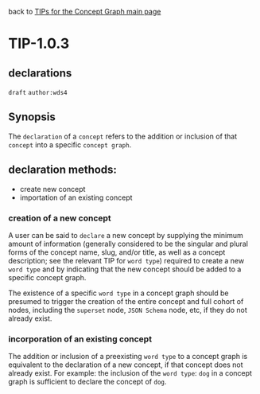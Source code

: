 back to [TIPs for the Concept Graph main page](https://github.com/wds4/tapestry-protocol/blob/main/tips/concept-graph/README.md)

TIP-1.0.3
=====
declarations
---

`draft` `author:wds4`

## Synopsis

The `declaration` of a `concept` refers to the addition or inclusion of that `concept` into a specific `concept graph`.

## declaration methods:

- create new concept
- importation of an existing concept

### creation of a new concept

A user can be said to `declare` a new concept by supplying the minimum amount of information (generally considered to be the singular and plural forms of the concept name, slug, and/or title, as well as a concept description; see the relevant TIP for `word type`) required to create a new `word type` and by indicating that the new concept should be added to a specific concept graph.

The existence of a specific `word type` in a concept graph should be presumed to trigger the creation of the entire concept and full cohort of nodes, including the `superset` node, `JSON Schema` node, etc, if they do not already exist.

### incorporation of an existing concept

The addition or inclusion of a preexisting `word type` to a concept graph is equivalent to the declaration of a new concept, if that concept does not already exist. For example: the inclusion of the `word type`: `dog` in a concept graph is sufficient to declare the concept of `dog`.

